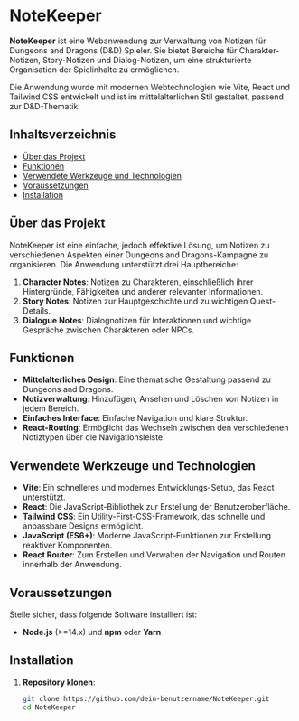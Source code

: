 # NoteKeeper

**NoteKeeper** ist eine Webanwendung zur Verwaltung von Notizen für Dungeons and Dragons (D&D) Spieler. Sie bietet Bereiche für Charakter-Notizen, Story-Notizen und Dialog-Notizen, um eine strukturierte Organisation der Spielinhalte zu ermöglichen.

Die Anwendung wurde mit modernen Webtechnologien wie Vite, React und Tailwind CSS entwickelt und ist im mittelalterlichen Stil gestaltet, passend zur D&D-Thematik.

## Inhaltsverzeichnis

- [Über das Projekt](#über-das-projekt)
- [Funktionen](#funktionen)
- [Verwendete Werkzeuge und Technologien](#verwendete-werkzeuge-und-technologien)
- [Voraussetzungen](#voraussetzungen)
- [Installation](#installation)

## Über das Projekt

NoteKeeper ist eine einfache, jedoch effektive Lösung, um Notizen zu verschiedenen Aspekten einer Dungeons and Dragons-Kampagne zu organisieren. Die Anwendung unterstützt drei Hauptbereiche:

1. **Character Notes**: Notizen zu Charakteren, einschließlich ihrer Hintergründe, Fähigkeiten und anderer relevanter Informationen.
2. **Story Notes**: Notizen zur Hauptgeschichte und zu wichtigen Quest-Details.
3. **Dialogue Notes**: Dialognotizen für Interaktionen und wichtige Gespräche zwischen Charakteren oder NPCs.

## Funktionen

- **Mittelalterliches Design**: Eine thematische Gestaltung passend zu Dungeons and Dragons.
- **Notizverwaltung**: Hinzufügen, Ansehen und Löschen von Notizen in jedem Bereich.
- **Einfaches Interface**: Einfache Navigation und klare Struktur.
- **React-Routing**: Ermöglicht das Wechseln zwischen den verschiedenen Notiztypen über die Navigationsleiste.

## Verwendete Werkzeuge und Technologien

- **Vite**: Ein schnelleres und modernes Entwicklungs-Setup, das React unterstützt.
- **React**: Die JavaScript-Bibliothek zur Erstellung der Benutzeroberfläche.
- **Tailwind CSS**: Ein Utility-First-CSS-Framework, das schnelle und anpassbare Designs ermöglicht.
- **JavaScript (ES6+)**: Moderne JavaScript-Funktionen zur Erstellung reaktiver Komponenten.
- **React Router**: Zum Erstellen und Verwalten der Navigation und Routen innerhalb der Anwendung.

## Voraussetzungen

Stelle sicher, dass folgende Software installiert ist:

- **Node.js** (>=14.x) und **npm** oder **Yarn**

## Installation

1. **Repository klonen**:
   ```bash
   git clone https://github.com/dein-benutzername/NoteKeeper.git
   cd NoteKeeper
